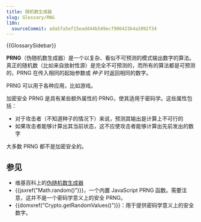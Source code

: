 ```yaml
---
title: 随机数生成器
slug: Glossary/RNG
l10n:
  sourceCommit: ada5fa5ef15eadd44b549ecf906423b4a2092f34
---
```


{{GlossarySidebar}}

**PRNG**（伪随机数生成器）是一个以复杂、看似不可预测的模式输出数字的算法。真正的随机数（比如来自放射性源）是完全不可预测的，而所有的算法都是可预测的，PRNG 在传入相同的起始参数或 _种子_ 时返回相同的数字。

PRNG 可以用于各种应用，比如游戏。

加密安全 PRNG 是具有某些额外属性的 PRNG，使其适用于密码学。这些属性包括：

- 对于攻击者（不知道种子的情况下）来说，预测其输出是计算上不可行的
- 如果攻击者能够计算出其当前状态，这不应使攻击者能够计算出先前发出的数字

大多数 PRNG 都不是加密安全的。

## 参见

- 维基百科上的[伪随机数生成器](https://zh.wikipedia.org/wiki/伪随机数生成器)
- {{jsxref("Math.random()")}}，一个内置 JavaScript PRNG 函数。需要注意，这并不是一个密码学意义上的安全 PRNG。
- {{domxref("Crypto.getRandomValues()")}}：用于提供密码学意义上的安全数字。
